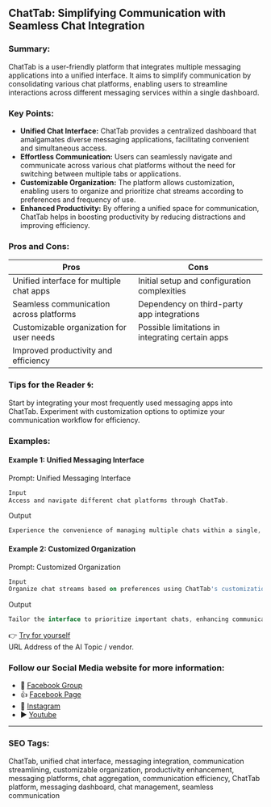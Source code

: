 ## ChatTab: Simplifying Communication with Seamless Chat Integration

### Summary:
ChatTab is a user-friendly platform that integrates multiple messaging applications into a unified interface. It aims to simplify communication by consolidating various chat platforms, enabling users to streamline interactions across different messaging services within a single dashboard.

### Key Points:
- **Unified Chat Interface:** ChatTab provides a centralized dashboard that amalgamates diverse messaging applications, facilitating convenient and simultaneous access.
- **Effortless Communication:** Users can seamlessly navigate and communicate across various chat platforms without the need for switching between multiple tabs or applications.
- **Customizable Organization:** The platform allows customization, enabling users to organize and prioritize chat streams according to preferences and frequency of use.
- **Enhanced Productivity:** By offering a unified space for communication, ChatTab helps in boosting productivity by reducing distractions and improving efficiency.

### Pros and Cons:

| Pros                                      | Cons                                               |
|-------------------------------------------|-----------------------------------------------------|
| Unified interface for multiple chat apps   | Initial setup and configuration complexities          |
| Seamless communication across platforms   | Dependency on third-party app integrations            |
| Customizable organization for user needs | Possible limitations in integrating certain apps      |
| Improved productivity and efficiency     |                                                      |

### Tips for the Reader 🌀:
Start by integrating your most frequently used messaging apps into ChatTab. Experiment with customization options to optimize your communication workflow for efficiency.

### Examples:

#### Example 1: Unified Messaging Interface
Prompt: Unified Messaging Interface
```dart
Input
Access and navigate different chat platforms through ChatTab.
```
Output
```dart
Experience the convenience of managing multiple chats within a single, intuitive interface.
```

#### Example 2: Customized Organization
Prompt: Customized Organization
```dart
Input
Organize chat streams based on preferences using ChatTab's customization options.
```
Output
```dart
Tailor the interface to prioritize important chats, enhancing communication efficiency.
```

👉 [Try for yourself](https://chattab.app/)  
URL Address of the AI Topic / vendor.

### Follow our Social Media website for more information:

- 📘 <a href="https://www.facebook.com/groups/trionxai" target="_blank">Facebook Group</a>
- 👍 <a href="https://www.facebook.com/ai.trionxai" target="_blank">Facebook Page</a>
- 📸 <a href="https://www.instagram.com/trionxai/" target="_blank">Instagram</a>
- ▶️ <a href="https://www.youtube.com/@robotdocs/" target="_blank">Youtube</a>

<hr>

### SEO Tags:
ChatTab, unified chat interface, messaging integration, communication streamlining, customizable organization, productivity enhancement, messaging platforms, chat aggregation, communication efficiency, ChatTab platform, messaging dashboard, chat management, seamless communication